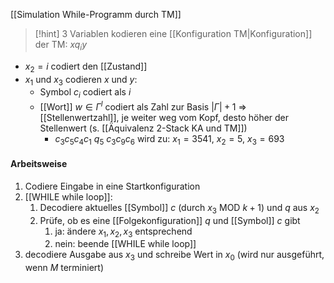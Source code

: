 [[Simulation While-Programm durch TM]]

> [!hint] 3 Variablen kodieren eine [[Konfiguration TM|Konfiguration]] der TM: $xq_{i}y$

- $x_{2} = i$ codiert den [[Zustand]]
- $x_{1}$ und $x_{3}$ codieren $x$ und $y$:
	- Symbol $c_{i}$ codiert als $i$
	- [[Wort]] $w \in \Gamma^{l}$ codiert als Zahl zur Basis $|\Gamma| + 1$ => [[Stellenwertzahl]], je weiter weg vom Kopf, desto höher der Stellenwert (s. [[Äquivalenz 2-Stack KA und TM]])
		- $c_{3}c_{5}c_{4}c_{1}\ q_{5}\ c_{3}c_{9}c_{6}$ wird zu: $x_{1} = 3541$, $x_{2} = 5$, $x_{3} = 693$

#### Arbeitsweise
1. Codiere Eingabe in eine Startkonfiguration
2. [[WHILE while loop]]:
	1. Decodiere aktuelles [[Symbol]] $c$ (durch $x_{3}$ MOD $k + 1$) und $q$ aus $x_{2}$
	2. Prüfe, ob es eine [[Folgekonfiguration]] $q$ und [[Symbol]] $c$ gibt
		1. ja: ändere $x_{1}, x_{2}, x_{3}$ entsprechend
		2. nein: beende [[WHILE while loop]]
3. decodiere Ausgabe aus $x_{3}$ und schreibe Wert in $x_{0}$ (wird nur ausgeführt, wenn $M$ terminiert)
